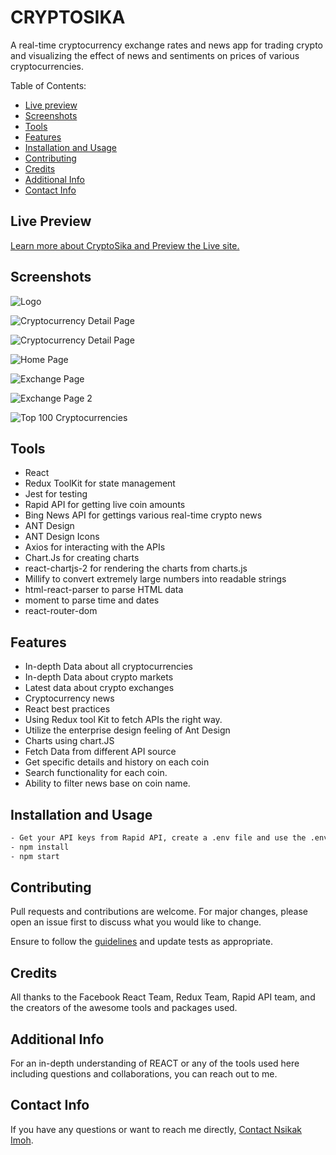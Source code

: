 # CRYPTOSIKA
A real-time cryptocurrency exchange rates and news app for trading crypto and visualizing the effect of news and sentiments on prices of various cryptocurrencies. 

Table of Contents:
- [Live preview](#screenshots)
- [Screenshots](#screenshots)
- [Tools](#tools)
- [Features](#features)
- [Installation and Usage](#installation)
- [Contributing](#contributing)
- [Credits](#credits)
- [Additional Info](#additional-info)
- [Contact Info](#contact-info)

## Live Preview
[Learn more about CryptoSika and Preview the Live site.](https://cryptosika.netlify.app/)

## Screenshots

![Logo](https://github.com/drmacsika/cryptosika/blob/master/src/images/cryptosika_logo_transparent.png)

![Cryptocurrency Detail Page](https://github.com/drmacsika/cryptosika/blob/master/src/images/crypto_detail_page.png)

![Cryptocurrency Detail Page](https://github.com/drmacsika/cryptosika/blob/master/src/images/crypto_detail_page2.png)

![Home Page](https://github.com/drmacsika/cryptosika/blob/master/src/images/home_page.png)

![Exchange Page](https://github.com/drmacsika/cryptosika/blob/master/src/images/current_exchange_rate_page.png)

![Exchange Page 2](https://github.com/drmacsika/cryptosika/blob/master/src/images/current_exchange_rate_page2.png)

![Top 100 Cryptocurrencies](https://github.com/drmacsika/cryptosika/blob/master/src/images/cryptocurrencies_list_page2.png)

## Tools

- React
- Redux ToolKit for state management
- Jest for testing
- Rapid API for getting live coin amounts
- Bing News API for gettings various real-time crypto news
- ANT Design
- ANT Design Icons
- Axios for interacting with the APIs
- Chart.Js for creating charts
- react-chartjs-2 for rendering the charts from charts.js
- Millify to convert extremely large numbers into readable strings
- html-react-parser  to parse HTML data
- moment to parse time and dates
- react-router-dom

## Features

- In-depth Data about all cryptocurrencies
- In-depth Data about crypto markets
- Latest data about crypto exchanges
- Cryptocurrency news
- React best practices
- Using Redux tool Kit to fetch APIs the right way.
- Utilize the enterprise design feeling of Ant Design
- Charts using chart.JS
- Fetch Data from different API source
- Get specific details and history on each coin
- Search functionality for each coin.
- Ability to filter news base on coin name.

## Installation and Usage

```bash
- Get your API keys from Rapid API, create a .env file and use the .env.example file as a guide to set your environment variables.
- npm install
- npm start
```

## Contributing

Pull requests and contributions are welcome. For major changes, please open an issue first to discuss what you would like to change.

Ensure to follow the [guidelines](https://github.com/drmacsika/cryptosika/blob/master/CONTRIBUTING.md) and update tests as appropriate.

## Credits

All thanks to the Facebook React Team, Redux Team, Rapid API team, and the creators of the awesome tools and packages used.

## Additional Info

For an in-depth understanding of REACT or any of the tools used here including questions and collaborations, you can reach out to me.

## Contact Info

If you have any questions or want to reach me directly, 
[Contact Nsikak Imoh](https://nsikakimoh.com).